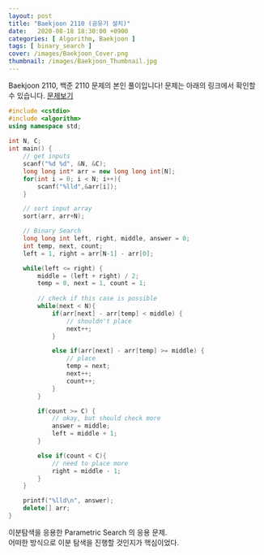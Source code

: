 ```yaml
---
layout: post
title: "Baekjoon 2110 (공유기 설치)"
date:   2020-08-18 18:30:00 +0900
categories: [ Algorithm, Baekjoon ]
tags: [ binary_search ]
cover: /images/Baekjoon_Cover.png
thumbnail: /images/Baekjoon_Thumbnail.jpg
---
```


Baekjoon 2110, 백준 2110 문제의 본인 풀이입니다!
문제는 아래의 링크에서 확인할 수 있습니다.
[문제보기][prob]
<!-- more -->
```c++
#include <cstdio>
#include <algorithm>
using namespace std;
 
int N, C;
int main() {
    // get inputs
    scanf("%d %d", &N, &C);
    long long int* arr = new long long int[N];
    for(int i = 0; i < N; i++){
        scanf("%lld",&arr[i]);
    }

    // sort input array
    sort(arr, arr+N);

    // Binary Search
    long long int left, right, middle, answer = 0;
    int temp, next, count;
    left = 1, right = arr[N-1] - arr[0];

    while(left <= right) {
        middle = (left + right) / 2;
        temp = 0, next = 1, count = 1;
 
        // check if this case is possible
        while(next < N){
            if(arr[next] - arr[temp] < middle) {
                // shouldn't place
                next++;
            }

            else if(arr[next] - arr[temp] >= middle) {
                // place
                temp = next;
                next++;
                count++;
            }
        }

        if(count >= C) {
            // okay, but should check more
            answer = middle;
            left = middle + 1;
        }

        else if(count < C){
            // need to place more
            right = middle - 1;
        }
    }

    printf("%lld\n", answer);
    delete[] arr;
}
```

이분탐색을 응용한 Parametric Search 의 응용 문제.  
어떠한 방식으로 이분 탐색을 진행할 것인지가 핵심이었다.


[prob]: https://www.acmicpc.net/problem/2110